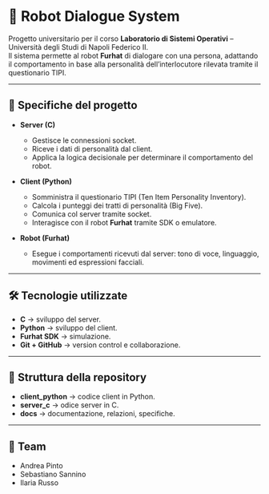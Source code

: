 # 🤖 Robot Dialogue System

Progetto universitario per il corso **Laboratorio di Sistemi Operativi** – Università degli Studi di Napoli Federico II.  
Il sistema permette al robot **Furhat** di dialogare con una persona, adattando il comportamento in base alla personalità dell’interlocutore rilevata tramite il questionario TIPI.

---

## 📌 Specifiche del progetto
- **Server (C)**  
  - Gestisce le connessioni socket.  
  - Riceve i dati di personalità dal client.  
  - Applica la logica decisionale per determinare il comportamento del robot.  

- **Client (Python)**  
  - Somministra il questionario TIPI (Ten Item Personality Inventory).  
  - Calcola i punteggi dei tratti di personalità (Big Five).  
  - Comunica col server tramite socket.  
  - Interagisce con il robot **Furhat** tramite SDK o emulatore.  

- **Robot (Furhat)**  
  - Esegue i comportamenti ricevuti dal server: tono di voce, linguaggio, movimenti ed espressioni facciali.  

---

## 🛠️ Tecnologie utilizzate
- **C** → sviluppo del server.  
- **Python** → sviluppo del client.  
- **Furhat SDK** → simulazione.  
- **Git + GitHub** → version control e collaborazione.    

---

## 📂 Struttura della repository
- **client_python** → codice client in Python.  
- **server_c** → odice server in C.  
- **docs** → documentazione, relazioni, specifiche.  

---

## 👥 Team
- Andrea Pinto  
- Sebastiano Sannino  
- Ilaria Russo  

